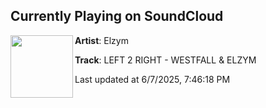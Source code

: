 ## Currently Playing on SoundCloud

[<img align="left" width="100" src="https://i1.sndcdn.com/artworks-fNTYvpqaoeDna8mA-elEY3A-t500x500.jpg">](https://soundcloud.com/elzym/left-2-right)

**Artist**: Elzym 

**Track**: LEFT 2 RIGHT - WESTFALL & ELZYM

Last updated at 6/7/2025, 7:46:18 PM

